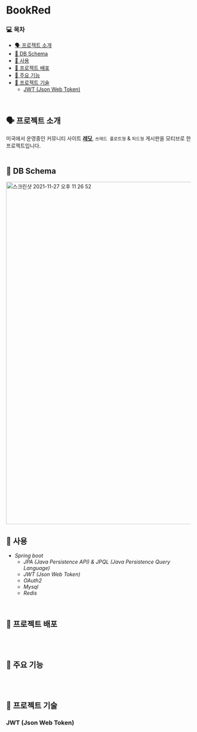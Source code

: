 # BookRed   

### 💻  목차
* [🗣 프로젝트 소개](#-프로젝트-소개)
* [💾 DB Schema](#-DB-Schema)
* [🏫 사용 ](#-사용-)
* [📀 프로젝트 배포](#-프로젝트-배포)
* [🤖 주요 기능](#-주요-기능)
* [📄 프로젝트 기술](#-프로젝트-기술)
  - [JWT (Json Web Token)](#jwt-json-web-token)
</br>

## 🗣 프로젝트 소개   
미국에서 운영중인 커뮤니티 사이트 [__레딧__](www.reddit.com, "Go Reddit"), `쓰레드 플로트형` & `피드형` 게시판을 모티브로 한 프로젝트입니다.
</br>
</br>

## 💾 DB Schema
<img width="933" alt="스크린샷 2021-11-27 오후 11 26 52" src="https://user-images.githubusercontent.com/20573091/143685551-52ec5b91-19fa-4752-8d61-e5234b1fb89a.png">

## 🏫 사용 
- *Spring boot*
  - *JPA (Java Persistence API) & JPQL (Java Persistence Query Language)*
  - *JWT (Json Web Token)*
  - *OAuth2*
  - *Mysql*
  - *Redis*

</br>

## 📀 프로젝트 배포       

</br>
</br>

## 🤖 주요 기능

</br>
</br>

## 📄 프로젝트 기술

### JWT (Json Web Token)
